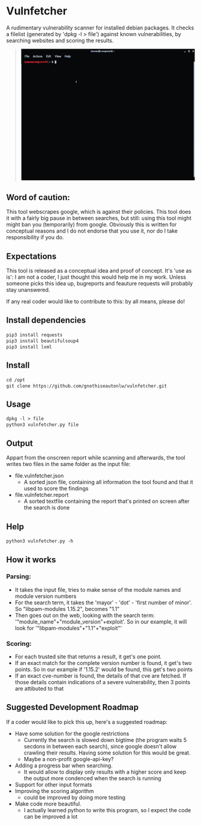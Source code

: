 # Vulnfetcher
A rudimentary vulnerability scanner for installed debian packages. It checks a filelist (generated by 'dpkg -l > file') against known vulnerabilities, by searching websites and scoring the results.

> ![Vulnfetcher Demo](/demo/vulnfetcher-optimized.gif)

## Word of caution: 
This tool webscrapes google, which is against their policies. This tool does it with a fairly big pause in between searches, but still: using this tool might might ban you (temporarily) from google. Obviously this is written for conceptual reasons and I do not endorse that you use it, nor do I take responsibility if you do.

## Expectations
This tool is released as a conceptual idea and proof of concept. It's 'use as is': 
I am not a coder, I just thought this would help me in my work. Unless someone picks this idea up, bugreports and feauture requests will probably stay unanswered.

If any real coder would like to contribute to this: by all means, please do!

## Install dependencies
```
pip3 install requests
pip3 install beautifulsoup4
pip3 install lxml
```
## Install
```
cd /opt
git clone https://github.com/gnothiseautonlw/vulnfetcher.git
```
## Usage
```
dpkg -l > file
python3 vulnfetcher.py file
```
## Output
Appart from the onscreen report while scanning and afterwards, the tool writes two files in the same folder as the input file:
* file.vulnfetcher.json
   * A sorted json file, containing all information the tool found and that it used to score the findings
* file.vulnfetcher.report
   * A sorted textfile containing the report that's printed on screen after the search is done

## Help
```
python3 vulnfetcher.py -h
```
## How it works
### Parsing:
* It takes the input file, tries to make sense of the module names and module version numbers
* For the search term, it takes the 'mayor' - 'dot' - 'first number of minor'. So "libpam-modules 1.15.2", becomes "1.1"
* Then goes out on the web, looking with the search term: '"module_name"+"module_version"+exploit'. So in our example, it will look for '"libpam-modules"+"1.1"+"exploit"'
### Scoring:
* For each trusted site that returns a result, it get's one point.
* If an exact match for the complete version number is found, it get's two points. So in our example if '1.15.2' would be found, this get's two points
* If an exact cve-number is found, the details of that cve are fetched. If those details contain indications of a severe vulnerability, then 3 points are attibuted to that

## Suggested Development Roadmap
If a coder would like to pick this up, here's a suggested roadmap:
* Have some solution for the google restrictions
   * Currently the search is slowed down bigtime (the program waits 5 secdons in between each search), since google doesn't allow crawling their results. Having some solution for this would be great.
   * Maybe a non-profit google-api-key?
* Adding a progress bar when searching.
   * It would allow to display only results with a higher score and keep the output more condenced when the search is running
* Support for other input formats
* Improving the scoring algorithm 
   * could be improved by doing more testing
* Make code more beautiful.
   * I actually learned python to write this program, so I expect the code can be improved a lot
